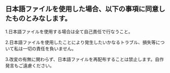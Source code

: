 ## 日本語ファイルを使用した場合、以下の事項に同意したものとみなします。

1.日本語ファイルを使用する場合は全て自己責任で行なうこと。

2.日本語ファイルを使用したことにより発生したいかなるトラブル、損失等について私は一切の責任を負いません。

3.改変の有無に関わらず、日本語ファイルを再配布することは禁止します。自作発言もご遠慮ください。
